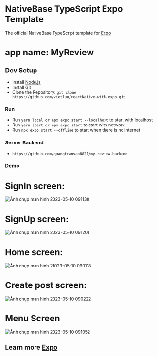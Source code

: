 
# NativeBase TypeScript Expo Template

The official NativeBase TypeScript template for [Expo](https://docs.expo.io/)


# app name: MyReview

## Dev Setup

* Install [Node.js](https://nodejs.org/)
* Install [Git](http://www.git-scm.com/)
* Clone the Repository: `git clone https://github.com/vietluu/reactNative-with-expo.git`
### Run
* Run `yarn local or npx expo start --localhost` to start with localhost 
* Run `yarn start or npx expo start`  to start with network
* Run `npx expo start --offline`  to start when there is no internet
### Server Backend
* `https://github.com/quangtranvan8821/my-review-backend`

### Demo 
# SignIn screen: </br>
![Ảnh chụp màn hình 2023-05-10 091138](https://github.com/vietluu/reactNative-with-expo/assets/74524082/a9519e40-7b62-47aa-8421-d38bf1cc2462)


# SignUp screen: </br>

![Ảnh chụp màn hình 2023-05-10 091201](https://github.com/vietluu/reactNative-with-expo/assets/74524082/4853a4da-10b8-4769-9f0e-ad3b4a4eece0)


# Home screen: </br>
![Ảnh chụp màn hình 21023-05-10 090118](https://github.com/vietluu/reactNative-with-expo/assets/74524082/cee8df0c-e097-459b-9d8a-681f41a40ece)


# Create post screen: </br>
![Ảnh chụp màn hình 2023-05-10 090222](https://github.com/vietluu/reactNative-with-expo/assets/74524082/d5378a0b-d436-4eff-a071-76e831b92e25)

# Menu Screen
![Ảnh chụp màn hình 2023-05-10 091052](https://github.com/vietluu/reactNative-with-expo/assets/74524082/be011363-8537-4bb2-8dce-8ffb5526138c)


## Learn more [Expo](https://docs.expo.dev/get-started)



